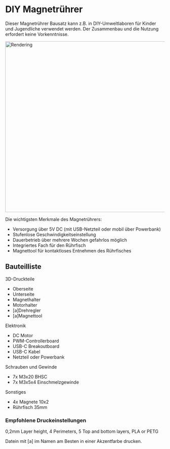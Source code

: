 # DIY Magnetrührer
Dieser Magnetrührer Bausatz kann z.B. in DIY-Umweltlaboren für Kinder und Jugendliche verwendet werden.
Der Zusammenbau und die Nutzung erfordert keine Vorkenntnisse.

<img width="538" alt="Rendering" src="https://github.com/protohaus/smartlab/assets/165298436/c1a69fbf-ecdb-418f-9c67-70646d2c4ffb">

Die wichtigsten Merkmale des Magnetrührers:
- Versorgung über 5V DC (mit USB-Netzteil oder mobil über Powerbank)
- Stufenlose Geschwindigkeitseinstellung
- Dauerbetrieb über mehrere Wochen gefahrlos möglich
- Integriertes Fach für den Rührfisch
- Magnettool für kontaktloses Entnehmen des Rührfisches

## Bauteilliste
3D-Druckteile
- Oberseite
- Unterseite
- Magnethalter
- Motorhalter
- [a]Drehregler
- [a]Magnettool

Elektronik
- DC Motor
- PWM-Controllerboard
- USB-C Breakoutboard
- USB-C Kabel
- Netzteil oder Powerbank

Schrauben und Gewinde
- 7x M3x20 BHSC
- 7x M3x5x4 Einschmelzgewinde

Sonstiges
- 4x Magnete 10x2
- Rührfisch 35mm

### Empfohlene Druckeinstellungen
0,2mm Layer height, 4 Perimeters, 5 Top and bottom layers, PLA or PETG

Datein mit [a] im Namen am Besten in einer Akzentfarbe drucken.
